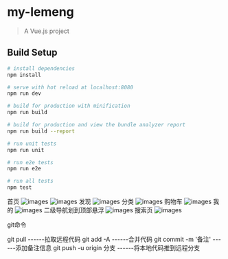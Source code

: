 # my-lemeng

> A Vue.js project

## Build Setup

``` bash
# install dependencies
npm install

# serve with hot reload at localhost:8080
npm run dev

# build for production with minification
npm run build

# build for production and view the bundle analyzer report
npm run build --report

# run unit tests
npm run unit

# run e2e tests
npm run e2e

# run all tests
npm test
```
首页 
![images](https://github.com/hanxubin199502/myall/blob/master/src/assets/1inx.jpg)
![images](https://github.com/hanxubin199502/myall/blob/master/src/assets/2inx.jpg)
发现
![images](https://github.com/hanxubin199502/myall/blob/master/src/assets/3inx.jpg)
分类 
![images](https://github.com/hanxubin199502/myall/blob/master/src/assets/4inx.jpg)
购物车 
![images](https://github.com/hanxubin199502/myall/blob/master/src/assets/5inx.jpg)
我的 
![images](https://github.com/hanxubin199502/myall/blob/master/src/assets/6inx.jpg)
二级导航划到顶部悬浮
![images](https://github.com/hanxubin199502/myall/blob/master/src/assets/7inx.jpg)
搜索页
![images](https://github.com/hanxubin199502/myall/blob/master/src/assets/8inx.jpg)


git命令

git pull  ------拉取远程代码
git add -A ------合并代码
git commit -m '备注' ------添加备注信息
git push -u origin 分支 ------将本地代码推到远程分支